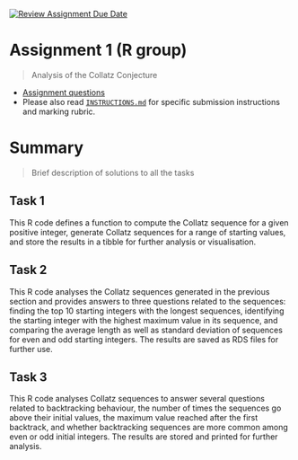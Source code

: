 [![Review Assignment Due Date](https://classroom.github.com/assets/deadline-readme-button-24ddc0f5d75046c5622901739e7c5dd533143b0c8e959d652212380cedb1ea36.svg)](https://classroom.github.com/a/HUOoSZXh)
# Assignment 1 (R group)

> Analysis of the Collatz Conjecture

- [Assignment questions](ASSIGNMENT.md) 
- Please also read [`INSTRUCTIONS.md`](INSTRUCTIONS.md) for specific
submission instructions and marking rubric.

# Summary 

> Brief description of solutions to all the tasks

## Task 1
This R code defines a function to compute the Collatz sequence for a given positive integer, generate Collatz sequences for a range of starting values, and store the results in a tibble for further analysis or visualisation.

## Task 2
This R code analyses the Collatz sequences generated in the previous section and provides answers to three questions related to the sequences: finding the top 10 starting integers with the longest sequences, identifying the starting integer with the highest maximum value in its sequence, and comparing the average length as well as standard deviation of sequences for even and odd starting integers. The results are saved as RDS files for further use.

## Task 3
This R code analyses Collatz sequences to answer several questions related to backtracking behaviour, the number of times the sequences go above their initial values, the maximum value reached after the first backtrack, and whether backtracking sequences are more common among even or odd initial integers. The results are stored and printed for further analysis.


